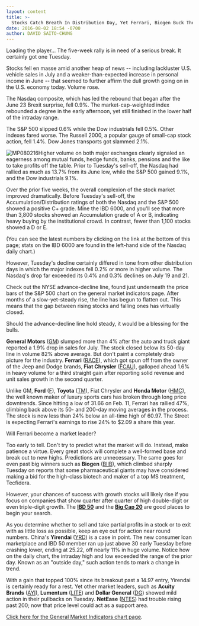 ```yaml
---
layout: content
title: >-
  Stocks Catch Breath In Distribution Day, Yet Ferrari, Biogen Buck The Decline
date: 2016-08-02 18:54 -0700
author: DAVID SAITO-CHUNG
---
```






Loading the player...
The five-week rally is in need of a serious break. It certainly got one Tuesday.


Stocks fell en masse amid another heap of news -- including lackluster U.S. vehicle sales in July and a weaker-than-expected increase in personal income in June -- that seemed to further affirm the dull growth going on in the U.S. economy today. Volume rose.


The Nasdaq composite, which has led the rebound that began after the June 23 Brexit surprise, fell 0.9%. The market-cap-weighted index rebounded a degree in the early afternoon, yet still finished in the lower half of the intraday range.


The S&P 500 slipped 0.6% while the Dow industrials fell 0.5%. Other indexes fared worse. The Russell 2000, a popular gauge of small-cap stock action, fell 1.4%. Dow Jones transports got slammed 2.1%.


![MP080216](https://www.investors.com/wp-content/uploads/2016/08/MP080216-196x300.jpg)Higher volume on both major exchanges clearly signaled an eagerness among mutual funds, hedge funds, banks, pensions and the like to take profits off the table. Prior to Tuesday's sell-off, the Nasdaq had rallied as much as 13.7% from its June low, while the S&P 500 gained 9.1%, and the Dow industrials 9.1%.


Over the prior five weeks, the overall complexion of the stock market improved dramatically. Before Tuesday's sell-off, the Accumulation/Distribution ratings of both the Nasdaq and the S&P 500 showed a positive C+ grade. Mine the IBD 6000, and you'll see that more than 3,800 stocks showed an Accumulation grade of A or B, indicating heavy buying by the institutional crowd. In contrast, fewer than 1,100 stocks showed a D or E.


(You can see the latest numbers by clicking on the link at the bottom of this page; stats on the IBD 6000 are found in the left-hand side of the Nasdaq daily chart.)


However, Tuesday's decline certainly differed in tone from other distribution days in which the major indexes fell 0.2% or more in higher volume. The Nasdaq's drop far exceeded its 0.4% and 0.3% declines on July 19 and 21.


Check out the NYSE advance-decline line, found just underneath the price bars of the S&P 500 chart on the general market indicators page. After months of a slow-yet-steady rise, the line has begun to flatten out. This means that the gap between rising stocks and falling ones has virtually closed.


Should the advance-decline line hold steady, it would be a blessing for the bulls.


**General Motors** ([GM](https://research.investors.com/quote.aspx?symbol=GM)) slumped more than 4% after the auto and truck giant reported a 1.9% drop in sales for July. The stock closed below its 50-day line in volume 82% above average. But don't paint a completely drab picture for the industry. **Ferrari** ([RACE](https://research.investors.com/quote.aspx?symbol=RACE)), which got spun off from the owner of the Jeep and Dodge brands, **Fiat Chrysler** ([FCAU](https://research.investors.com/quote.aspx?symbol=FCAU)), galloped ahead 1.6% in heavy volume for a third straight gain after reporting solid revenue and unit sales growth in the second quarter.


Unlike GM, **Ford** ([F](https://research.investors.com/quote.aspx?symbol=F)), **Toyota** ([TM](https://research.investors.com/quote.aspx?symbol=TM)), Fiat Chrysler and **Honda Motor** ([HMC](https://research.investors.com/quote.aspx?symbol=HMC)), the well known maker of luxury sports cars has broken through long price downtrends. Since hitting a low of 31.66 on Feb. 11, Ferrari has rallied 47%, climbing back above its 50- and 200-day moving averages in the process. The stock is now less than 24% below an all-time high of 60.97. The Street is expecting Ferrari's earnings to rise 24% to $2.09 a share this year.


Will Ferrari become a market leader?


Too early to tell. Don't try to predict what the market will do. Instead, make patience a virtue. Every great stock will complete a well-formed base and break out to new highs. Predictions are unnecessary. The same goes for even past big winners such as **Biogen** ([BIIB](https://research.investors.com/quote.aspx?symbol=BIIB)), which climbed sharply Tuesday on reports that some pharmaceutical giants may have considered making a bid for the high-class biotech and maker of a top MS treatment, Tecfidera.


However, your chances of success with growth stocks will likely rise if you focus on companies that show quarter after quarter of high double-digit or even triple-digit growth. The **[IBD 50](http://research.investors.com/stock-lists/ibd-50/)** and the **[Big Cap 20](http://research.investors.com/stock-lists/big-cap-20/)** are good places to begin your search.


As you determine whether to sell and take partial profits in a stock or to exit with as little loss as possible, keep an eye out for action near round numbers. China's **Yirendai** ([YRD](https://research.investors.com/quote.aspx?symbol=YRD)) is a case in point. The new consumer loan marketplace and IBD 50 member ran up just above 30 early Tuesday before crashing lower, ending at 25.22, off nearly 11% in huge volume. Notice how on the daily chart, the intraday high and low exceeded the range of the prior day. Known as an "outside day," such action tends to mark a change in trend.


With a gain that topped 100% since its breakout past a 14.97 entry, Yirendai is certainly ready for a rest. Yet other market leaders, such as **Acuity Brands** ([AYI](https://research.investors.com/quote.aspx?symbol=AYI)), **Lumentum** ([LITE](https://research.investors.com/quote.aspx?symbol=LITE)) and **Dollar General** ([DG](https://research.investors.com/quote.aspx?symbol=DG)) showed mild action in their pullbacks on Tuesday. **NetEase** ([NTES](https://research.investors.com/quote.aspx?symbol=NTES)) had trouble rising past 200; now that price level could act as a support area.


[Click here for the General Market Indicators chart page](https://www.investors.com/wp-content/uploads/2016/08/IBD0208153906GMI.pdf).




